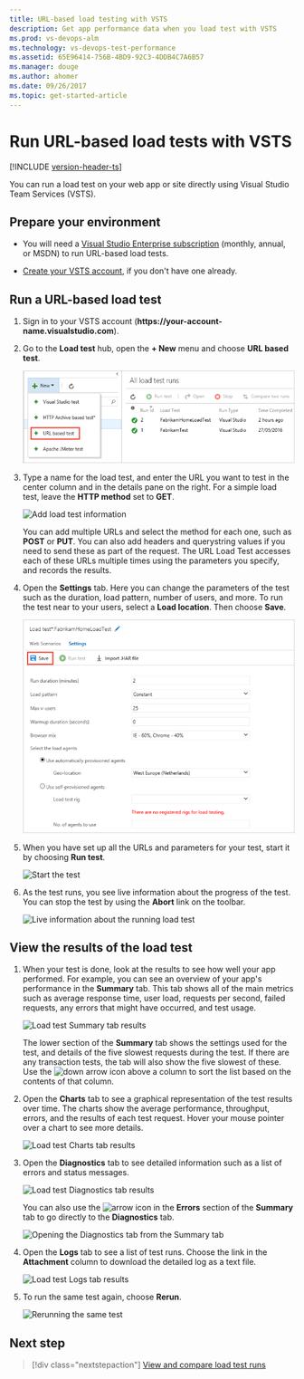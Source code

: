 ```yaml
---
title: URL-based load testing with VSTS
description: Get app performance data when you load test with VSTS
ms.prod: vs-devops-alm
ms.technology: vs-devops-test-performance
ms.assetid: 65E96414-756B-4BD9-92C3-4DDB4C7A6B57
ms.manager: douge
ms.author: ahomer
ms.date: 09/26/2017
ms.topic: get-started-article
---
```


# Run URL-based load tests with VSTS

[!INCLUDE [version-header-ts](_shared/version-header-ts.md)] 

You can run a load test on your web app or site directly
using Visual Studio Team Services (VSTS).

<a name="prepareenvir"></a>
## Prepare your environment

* You will need a [Visual Studio Enterprise subscription](https://www.visualstudio.com/products/visual-studio-enterprise-vs)
  (monthly, annual, or MSDN) to run URL-based load tests.

* [Create your VSTS account](https://www.visualstudio.com/products/visual-studio-team-services-vs), 
  if you don't have one already. 

<a name="runtests"></a>
## Run a URL-based load test

1. Sign in to your VSTS account (**https://**your-account-name**.visualstudio.com**).

1. Go to the **Load test** hub, open the **+ New** 
   menu and choose **URL based test**.

   ![Start a new load test from the New menu](_img/get-started-simple-cloud-load-test/SimpleLoadTestVSO-new-test-menu.png)

1. Type a name for the load test, and enter the URL you want to test
   in the center column and in the details pane on the right. For a simple
   load test, leave the **HTTP method** set to **GET**.

   ![Add load test information](_img/get-started-simple-cloud-load-test/SimpleLoadTestVSO.png)

   You can add multiple URLs and select the method for each one, such as 
   **POST** or **PUT**. You can also add headers and querystring values
   if you need to send these as part of the request. The URL Load Test
   accesses each of these URLs multiple times using the parameters you 
   specify, and records the results.

1. Open the **Settings** tab. Here you can change the parameters of
   the test such as the duration, load pattern, number of users, and
   more. To run the test near to your users, select a **Load location**.
   Then choose **Save**. 

   ![Specify settings, then save the test](_img/get-started-simple-cloud-load-test/SimpleLoadTestVSO-settings-tab.png)
 
1. When you have set up all the URLs and parameters for your test, start it by
   choosing **Run test**.

   ![Start the test](_img/get-started-simple-cloud-load-test/SimpleLoadTestVSO-start-test.png)

1. As the test runs, you see live information about the progress
   of the test. You can stop the test by using the **Abort** link on the
   toolbar.

   ![Live information about the running load test](_img/get-started-simple-cloud-load-test/SimpleLoadTestVSO-progress.png)

<a name="viewresults"></a>
## View the results of the load test

1. When your test is done, look at the results to see how 
   well your app performed. For example, you can see an overview
   of your app's performance in the **Summary** tab.
   This tab shows all of the main metrics such as average response
   time, user load, requests per second, failed requests, any errors
   that might have occurred, and test usage.

   ![Load test Summary tab results](_img/get-started-simple-cloud-load-test/SimpleLoadTestVSO-summary-tab.png)
 
   The lower section of the **Summary** tab shows the settings used
   for the test, and details of the five slowest requests during the test.
   If there are any transaction tests, the tab will also show the five slowest of these.
   Use the ![down arrow](_img/_shared/SimpleLoadTestVSO-sort-column.png)
   icon above a column to sort the list based on the contents of that column.

1. Open the **Charts** tab to see a graphical representation of 
   the test results over time. The charts show the average
   performance, throughput, errors, and the results of each test 
   request. Hover your mouse pointer over a chart to 
   see more details. 

   ![Load test Charts tab results](_img/_shared/LoadTestVSO-charts.png)

1. Open the **Diagnostics** tab to see detailed information such as a list
   of errors and status messages.

   ![Load test Diagnostics tab results](_img/get-started-simple-cloud-load-test/SimpleLoadTestVSO-diagnostics-tab.png)

   You can also use the ![arrow](_img/_shared/SimpleLoadTestVSO-summary-errors-icon.png)
   icon in the **Errors** section of the **Summary** tab to go directly to the 
   **Diagnostics** tab.

   ![Opening the Diagnostics tab from the Summary tab](_img/_shared/SimpleLoadTestVSO-summary-errors-link.png)

1. Open the **Logs** tab to see a list of test runs. Choose the link in
   the **Attachment** column to download the detailed log as a text file.

   ![Load test Logs tab results](_img/get-started-simple-cloud-load-test/SimpleLoadTestVSO-logs-tab.png)

1. To run the same test again, choose **Rerun**.

   ![Rerunning the same test](_img/get-started-simple-cloud-load-test/SimpleLoadTestVSO-rerun-test.png)

## Next step

> [!div class="nextstepaction"]
> [View and compare load test runs](performance-reports.md)
